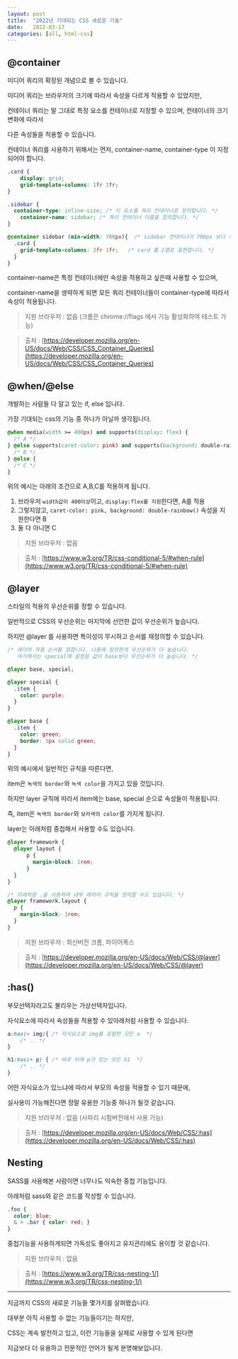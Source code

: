```yaml
---
layout: post
title:  "2022년 기대되는 CSS 새로운 기술"
date:   2022-03-17
categories: [all, html-css]
---
```


## @container

미디어 쿼리의 확장된 개념으로 볼 수 있습니다.

미디어 쿼리는 브라우저의 크기에 따라서 속성을 다르게 적용할 수 있었지만,

컨테이너 쿼리는 말 그대로 특정 요소를 컨테이너로 지정할 수 있으며, 컨테이너의 크기 변화에 따라서

다른 속성들을 적용할 수 있습니다.

컨테이너 쿼리를 사용하기 위해서는 먼저, container-name, container-type 이 지정되어야 합니다.

```css
.card {
    display: grid;
    grid-template-columns: 1fr 1fr;
}

.sidebar {
  container-type: inline-size; /* 이 요소를 쿼리 컨테이너로 정의합니다. */
	container-name: sidebar; /* 쿼리 컨테이너 이름을 정의합니다. */
}

@container sidebar (min-width: 700px){  /* sidebar 컨테이너가 700px 보다 커질경우 */
  .card {
    grid-template-columns: 2fr 1fr;   /* card 를 2열로 표현합니다. */
  }
}
```

container-name은 특정 컨테이너에만 속성을 적용하고 싶은때 사용할 수 있으며,

container-name을 생략하게 되면 모든 쿼리 컨테이너들이 container-type에 따라서 속성이 적용됩니다.

> 지원 브라우저 : 없음 (크롬은 chrome://flags 에서 기능 활성화하여 테스트 가능)
> 

> 출처 : [https://developer.mozilla.org/en-US/docs/Web/CSS/CSS_Container_Queries](https://developer.mozilla.org/en-US/docs/Web/CSS/CSS_Container_Queries)
> 

## @when/@else

개발하는 사람들 다 알고 있는  if, else 입니다.

가장 기대되는 css의 기능 중 하나가 아닐까 생각됩니다.

```css
@when media(width >= 400px) and supports(display: flex) {
  /* A */
} @else supports(caret-color: pink) and supports(background: double-rainbow()) {
  /* B */
} @else {
  /* C */
}
```

위의 예시는 아래의 조건으로 A,B,C를 적용하게 됩니다.

1. 브라우저 `width값이 400이상`이고,  `display:flex를 지원`한다면, A를 적용
2. 그렇지않고, `caret-color: pink, background: double-rainbow()` 속성을 지원한다면 B
3. 둘 다 아니면 C

> 지원 브라우저 : 없음
> 

> 출처 : [https://www.w3.org/TR/css-conditional-5/#when-rule](https://www.w3.org/TR/css-conditional-5/#when-rule)
> 

## @layer

스타일의 적용의 우선순위를 정할 수 있습니다.

일반적으로 CSS의 우선순위는 마지막에 선언한 값이 우선순위가 높습니다.

하지만 @layer 를 사용하면 특이성이 무시하고 순서를 재정의할 수 있습니다.

```css
/* 레이어 적용 순서를 정합니다. 나중에 정의한게 우선순위가 더 높습니다.
   여기에서는 special에 설정된 값이 base보다 우선순위가 더 높습니다. */

@layer base, special; 

@layer special {
  .item {
    color: purple;
  }
}

@layer base {
  .item {
    color: green;
    border: 5px solid green;
  }
}
```

위의 예시에서 일반적인 규칙을 따른다면,

item은 `녹색의 border`와 `녹색 color`을 가지고 있을 것입니다.

하지만 layer 규칙에 따라서 item에는 base, special 순으로 속성들이 적용됩니다.

즉, item은 `녹색의 border`와 `보라색의 color`를 가지게 됩니다.

layer는 아래처럼 중첩해서 사용할 수도 있습니다.

```css
@layer framework {
  @layer layout {
	  p {
	    margin-block: 1rem;
	  }
  }
}

/* 아래처럼 .을 사용하여 내부 레이어 규칙을 정의할 수도 있습니다. */
@layer framework.layout {
  p {
    margin-block: 1rem;
  }
}
```

> 지원 브라우저 : 최신버전 크롬, 파이어폭스
> 

> 출처 : [https://developer.mozilla.org/en-US/docs/Web/CSS/@layer](https://developer.mozilla.org/en-US/docs/Web/CSS/@layer)
> 

## :has()

부모선택자라고도 불리우는 가상선택자입니다.

자식요소에 따라서 속성들을 적용할 수 있아래처럼 사용할 수 있습니다.

```css
a:has(> img){ /* 자식요소로 img를 포함한 모든 a  */
	/* .. */
}

h1:has(+ p) { /* 바로 뒤에 p가 있는 모든 h1  */
	/* .. */
}
```

어떤 자식요소가 있느냐에 따라서 부모의 속성을 적용할 수 있기 때문에,

실사용이 가능해진다면 정말 유용한 기능중 하나가 될것 같습니다.

> 지원 브라우저 : 없음 (사파리 시험버전에서 사용 가능)
> 

> 출처 : [https://developer.mozilla.org/en-US/docs/Web/CSS/:has](https://developer.mozilla.org/en-US/docs/Web/CSS/:has)
> 

## Nesting

SASS를 사용해본 사람이면 너무나도 익숙한 중첩 기능입니다.

아래처럼 sass와 같은 코드를 작성할 수 있습니다.

```css
.foo {
  color: blue;
  & > .bar { color: red; }
}

```

중첩기능을 사용하게되면 가독성도 좋아지고 유지관리에도 용이할 것 같습니다.

> 지원 브라우저 : 없음
> 

> 출처 : [https://www.w3.org/TR/css-nesting-1/](https://www.w3.org/TR/css-nesting-1/)
> 

---

지금까지 CSS의 새로운 기능들 몇가지를 살펴봤습니다.

대부분 아직 사용할 수 없는 기능들이기는 하지만,

CSS는 계속 발전하고 있고, 이런 기능들을 실제로 사용할 수 있게 된다면

지금보다 더 유용하고 전문적인 언어가 될게 분명해보입니다.
<br><br>